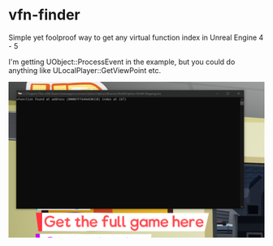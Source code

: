 # vfn-finder

Simple yet foolproof way to get any virtual function index in Unreal Engine 4 - 5

I'm getting UObject::ProcessEvent in the example, but you could do anything like ULocalPlayer::GetViewPoint etc.

![alt text](https://github.com/hambabler/vfn-finder/blob/master/image.png?raw=true)
